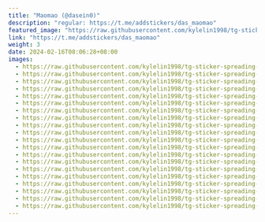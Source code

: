 ```yaml
---
title: "Maomao (@dasein0)"
description: "regular: https://t.me/addstickers/das_maomao"
featured_image: "https://raw.githubusercontent.com/kylelin1998/tg-sticker-spreading-worldwide-images/main/img/ff1a3e9e-c291-4a26-be47-6c8bcc4b8d0d.jpg"
link: "https://t.me/addstickers/das_maomao"
weight: 3
date: 2024-02-16T08:06:28+08:00
images:
  - https://raw.githubusercontent.com/kylelin1998/tg-sticker-spreading-worldwide-images/main/img/ff1a3e9e-c291-4a26-be47-6c8bcc4b8d0d.jpg
  - https://raw.githubusercontent.com/kylelin1998/tg-sticker-spreading-worldwide-images/main/img/caec2871-5edb-4fc1-bb66-2bc5da7e847c.jpg
  - https://raw.githubusercontent.com/kylelin1998/tg-sticker-spreading-worldwide-images/main/img/326760fa-11b2-424f-aab7-79e8d66b2691.jpg
  - https://raw.githubusercontent.com/kylelin1998/tg-sticker-spreading-worldwide-images/main/img/86356d29-b30d-4c26-b474-d8d00ea808af.jpg
  - https://raw.githubusercontent.com/kylelin1998/tg-sticker-spreading-worldwide-images/main/img/f6fd02fe-a14e-42ca-bb94-892872af2c6d.jpg
  - https://raw.githubusercontent.com/kylelin1998/tg-sticker-spreading-worldwide-images/main/img/5c131fb8-d5cb-4d38-aea0-123e561e8972.jpg
  - https://raw.githubusercontent.com/kylelin1998/tg-sticker-spreading-worldwide-images/main/img/fee3bd42-eddc-4b41-871e-326f54e1d2d7.jpg
  - https://raw.githubusercontent.com/kylelin1998/tg-sticker-spreading-worldwide-images/main/img/8dde1237-1f6e-43a9-bc55-670b13a5f7cf.jpg
  - https://raw.githubusercontent.com/kylelin1998/tg-sticker-spreading-worldwide-images/main/img/b25568c4-1bd8-4971-90ae-377ac9d06c66.jpg
  - https://raw.githubusercontent.com/kylelin1998/tg-sticker-spreading-worldwide-images/main/img/5a4068e1-8788-4e37-9752-1f8bbe0affe4.jpg
  - https://raw.githubusercontent.com/kylelin1998/tg-sticker-spreading-worldwide-images/main/img/529c41d6-a799-428c-a0aa-1d922bf1ce18.jpg
  - https://raw.githubusercontent.com/kylelin1998/tg-sticker-spreading-worldwide-images/main/img/874c7859-9bfa-4c75-980c-28f7c57d7ad3.jpg
  - https://raw.githubusercontent.com/kylelin1998/tg-sticker-spreading-worldwide-images/main/img/9a2fbe80-fe4c-4663-8cb2-d43b1ba602ad.jpg
  - https://raw.githubusercontent.com/kylelin1998/tg-sticker-spreading-worldwide-images/main/img/1193256d-348b-49fe-9537-6939bd1bc10a.jpg
  - https://raw.githubusercontent.com/kylelin1998/tg-sticker-spreading-worldwide-images/main/img/0d91f7e2-7e54-4ad1-a407-ab15bd939059.jpg
  - https://raw.githubusercontent.com/kylelin1998/tg-sticker-spreading-worldwide-images/main/img/4d53a9dc-024e-4f0a-ba18-e370b5c53251.jpg
  - https://raw.githubusercontent.com/kylelin1998/tg-sticker-spreading-worldwide-images/main/img/9a9b81c3-b86d-4e86-afaa-6e1ac3a09e8c.jpg
  - https://raw.githubusercontent.com/kylelin1998/tg-sticker-spreading-worldwide-images/main/img/6a371485-4a90-41b8-b3bb-1c6a56118fe1.jpg
  - https://raw.githubusercontent.com/kylelin1998/tg-sticker-spreading-worldwide-images/main/img/0bbe504c-4393-4d6d-8d8e-6777d2b011d9.jpg
  - https://raw.githubusercontent.com/kylelin1998/tg-sticker-spreading-worldwide-images/main/img/f567e5d5-99fd-426a-b2eb-7dd96d3540f8.jpg
---
```

